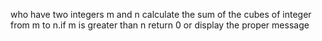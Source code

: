 who have two integers m and n calculate the sum of the cubes of integer from m to n.if m is greater than n return 0 or display the proper message
